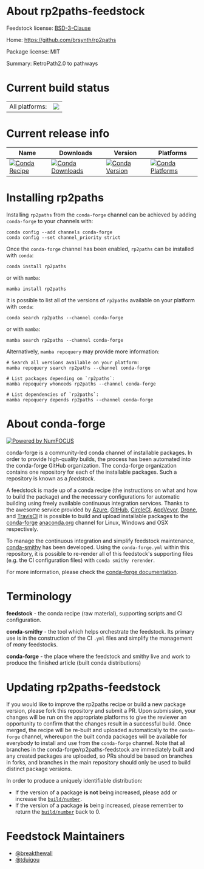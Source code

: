 About rp2paths-feedstock
========================

Feedstock license: [BSD-3-Clause](https://github.com/conda-forge/rp2paths-feedstock/blob/main/LICENSE.txt)

Home: https://github.com/brsynth/rp2paths

Package license: MIT

Summary: RetroPath2.0 to pathways

Current build status
====================


<table><tr><td>All platforms:</td>
    <td>
      <a href="https://dev.azure.com/conda-forge/feedstock-builds/_build/latest?definitionId=14689&branchName=main">
        <img src="https://dev.azure.com/conda-forge/feedstock-builds/_apis/build/status/rp2paths-feedstock?branchName=main">
      </a>
    </td>
  </tr>
</table>

Current release info
====================

| Name | Downloads | Version | Platforms |
| --- | --- | --- | --- |
| [![Conda Recipe](https://img.shields.io/badge/recipe-rp2paths-green.svg)](https://anaconda.org/conda-forge/rp2paths) | [![Conda Downloads](https://img.shields.io/conda/dn/conda-forge/rp2paths.svg)](https://anaconda.org/conda-forge/rp2paths) | [![Conda Version](https://img.shields.io/conda/vn/conda-forge/rp2paths.svg)](https://anaconda.org/conda-forge/rp2paths) | [![Conda Platforms](https://img.shields.io/conda/pn/conda-forge/rp2paths.svg)](https://anaconda.org/conda-forge/rp2paths) |

Installing rp2paths
===================

Installing `rp2paths` from the `conda-forge` channel can be achieved by adding `conda-forge` to your channels with:

```
conda config --add channels conda-forge
conda config --set channel_priority strict
```

Once the `conda-forge` channel has been enabled, `rp2paths` can be installed with `conda`:

```
conda install rp2paths
```

or with `mamba`:

```
mamba install rp2paths
```

It is possible to list all of the versions of `rp2paths` available on your platform with `conda`:

```
conda search rp2paths --channel conda-forge
```

or with `mamba`:

```
mamba search rp2paths --channel conda-forge
```

Alternatively, `mamba repoquery` may provide more information:

```
# Search all versions available on your platform:
mamba repoquery search rp2paths --channel conda-forge

# List packages depending on `rp2paths`:
mamba repoquery whoneeds rp2paths --channel conda-forge

# List dependencies of `rp2paths`:
mamba repoquery depends rp2paths --channel conda-forge
```


About conda-forge
=================

[![Powered by
NumFOCUS](https://img.shields.io/badge/powered%20by-NumFOCUS-orange.svg?style=flat&colorA=E1523D&colorB=007D8A)](https://numfocus.org)

conda-forge is a community-led conda channel of installable packages.
In order to provide high-quality builds, the process has been automated into the
conda-forge GitHub organization. The conda-forge organization contains one repository
for each of the installable packages. Such a repository is known as a *feedstock*.

A feedstock is made up of a conda recipe (the instructions on what and how to build
the package) and the necessary configurations for automatic building using freely
available continuous integration services. Thanks to the awesome service provided by
[Azure](https://azure.microsoft.com/en-us/services/devops/), [GitHub](https://github.com/),
[CircleCI](https://circleci.com/), [AppVeyor](https://www.appveyor.com/),
[Drone](https://cloud.drone.io/welcome), and [TravisCI](https://travis-ci.com/)
it is possible to build and upload installable packages to the
[conda-forge](https://anaconda.org/conda-forge) [anaconda.org](https://anaconda.org/)
channel for Linux, Windows and OSX respectively.

To manage the continuous integration and simplify feedstock maintenance,
[conda-smithy](https://github.com/conda-forge/conda-smithy) has been developed.
Using the ``conda-forge.yml`` within this repository, it is possible to re-render all of
this feedstock's supporting files (e.g. the CI configuration files) with ``conda smithy rerender``.

For more information, please check the [conda-forge documentation](https://conda-forge.org/docs/).

Terminology
===========

**feedstock** - the conda recipe (raw material), supporting scripts and CI configuration.

**conda-smithy** - the tool which helps orchestrate the feedstock.
                   Its primary use is in the construction of the CI ``.yml`` files
                   and simplify the management of *many* feedstocks.

**conda-forge** - the place where the feedstock and smithy live and work to
                  produce the finished article (built conda distributions)


Updating rp2paths-feedstock
===========================

If you would like to improve the rp2paths recipe or build a new
package version, please fork this repository and submit a PR. Upon submission,
your changes will be run on the appropriate platforms to give the reviewer an
opportunity to confirm that the changes result in a successful build. Once
merged, the recipe will be re-built and uploaded automatically to the
`conda-forge` channel, whereupon the built conda packages will be available for
everybody to install and use from the `conda-forge` channel.
Note that all branches in the conda-forge/rp2paths-feedstock are
immediately built and any created packages are uploaded, so PRs should be based
on branches in forks, and branches in the main repository should only be used to
build distinct package versions.

In order to produce a uniquely identifiable distribution:
 * If the version of a package **is not** being increased, please add or increase
   the [``build/number``](https://docs.conda.io/projects/conda-build/en/latest/resources/define-metadata.html#build-number-and-string).
 * If the version of a package **is** being increased, please remember to return
   the [``build/number``](https://docs.conda.io/projects/conda-build/en/latest/resources/define-metadata.html#build-number-and-string)
   back to 0.

Feedstock Maintainers
=====================

* [@breakthewall](https://github.com/breakthewall/)
* [@tduigou](https://github.com/tduigou/)


<!-- dummy commit to enable rerendering -->

